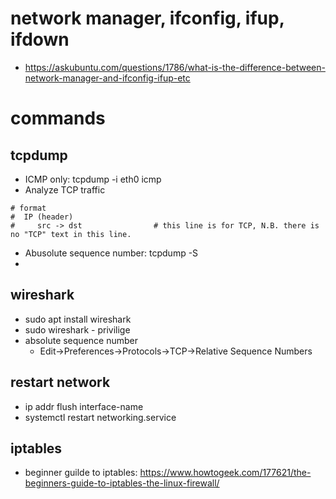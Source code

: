 # network manager, ifconfig, ifup, ifdown
* https://askubuntu.com/questions/1786/what-is-the-difference-between-network-manager-and-ifconfig-ifup-etc

# commands
## tcpdump
* ICMP only: tcpdump -i eth0 icmp
* Analyze TCP traffic
```
# format
#  IP (header)
#     src -> dst                # this line is for TCP, N.B. there is no "TCP" text in this line.
```
* Abusolute sequence number: tcpdump -S
* 

## wireshark
* sudo apt install wireshark
* sudo wireshark - privilige
* absolute sequence number
  * Edit->Preferences->Protocols->TCP->Relative Sequence Numbers

## restart network
* ip addr flush interface-name
* systemctl restart networking.service

## iptables
* beginner guilde to iptables: https://www.howtogeek.com/177621/the-beginners-guide-to-iptables-the-linux-firewall/
